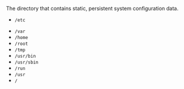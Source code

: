 The directory that contains static, persistent system configuration data.

+ `/etc`
* `/var`
* `/home`
* `/root`
* `/tmp`
* `/usr/bin`
* `/usr/sbin`
* `/run`
* `/usr`
* `/`
